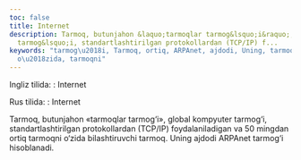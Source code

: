 ```yaml
---
toc: false
title: Internet
description: Tarmoq, butunjahon &laquo;tarmoqlar tarmog&lsquo;i&raquo;, global kompyuter
  tarmog&lsquo;i, standartlashtirilgan protokollardan (TCP/IP) f...
keywords: "tarmog\u2018i, Tarmoq, ortiq, ARPAnet, ajdodi, Uning, tarmoq, bilashtiruvchi,
  o\u2018zida, tarmoqni"
---
```


Ingliz tilida:
:   Internet

Rus tilida:
:   Internet

Tarmoq, butunjahon «tarmoqlar tarmog‘i», global kompyuter tarmog‘i, standartlashtirilgan protokollardan (TCP/IP) foydalaniladigan va 50 mingdan ortiq tarmoqni o‘zida bilashtiruvchi tarmoq. Uning ajdodi ARPAnet tarmog‘i hisoblanadi.
